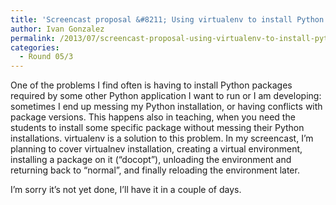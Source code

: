 ```yaml
---
title: 'Screencast proposal &#8211; Using virtualenv to install Python packages in isolation'
author: Ivan Gonzalez
permalink: /2013/07/screencast-proposal-using-virtualenv-to-install-python-packages-in-isolation/
categories:
  - Round 05/3
---
```

One of the problems I find often is having to install Python packages required by some other Python application I want to run or I am developing: sometimes I end up messing my Python installation, or having conflicts with package versions. This happens also in teaching, when you need the students to install some specific package without messing their Python installations. virtualenv is a solution to this problem. In my screencast, I&#8217;m planning to cover virtualnev installation, creating a virtual environment, installing a package on it (&#8220;docopt&#8221;), unloading the environment and returning back to &#8220;normal&#8221;, and finally reloading the environment later.

I&#8217;m sorry it&#8217;s not yet done, I&#8217;ll have it in a couple of days.
